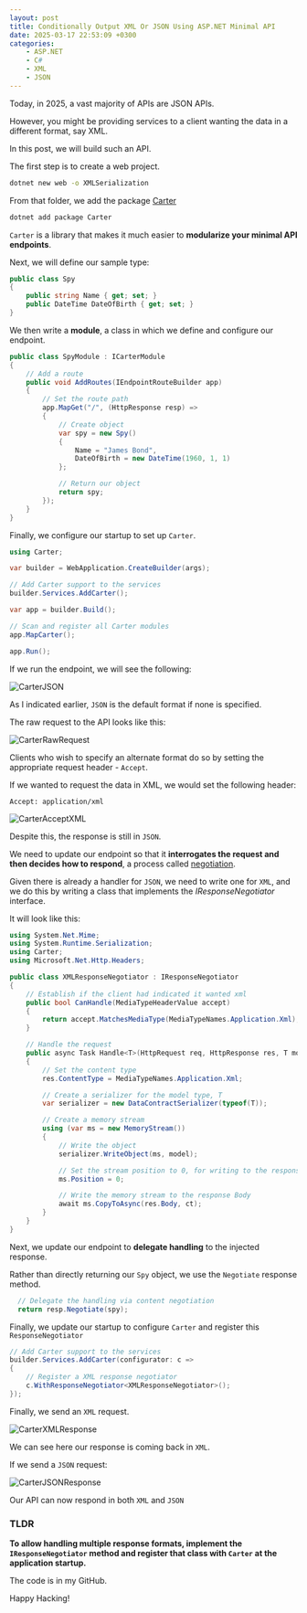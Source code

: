 ```yaml
---
layout: post
title: Conditionally Output XML Or JSON Using ASP.NET Minimal API
date: 2025-03-17 22:53:09 +0300
categories:
    - ASP.NET
    - C#
    - XML
    - JSON
---
```


Today, in 2025, a vast majority of APIs are JSON APIs. 

However, you might be providing services to a client wanting the data in a different format, say XML.

In this post, we will build such an API.

The first step is to create a web project.

```bash
dotnet new web -o XMLSerialization
```

From that folder, we add the package [Carter](https://github.com/CarterCommunity/Carter)

```bash
dotnet add package Carter
```

`Carter` is a library that makes it much easier to **modularize your minimal API endpoints**.

Next, we will define our sample type:

```c#
public class Spy
{
    public string Name { get; set; }
    public DateTime DateOfBirth { get; set; }
}
```

We then write a **module**, a class in which we define and configure our endpoint.

```c#
public class SpyModule : ICarterModule
{
    // Add a route
    public void AddRoutes(IEndpointRouteBuilder app)
    {
        // Set the route path
        app.MapGet("/", (HttpResponse resp) =>
        {
            // Create object
            var spy = new Spy()
            {
                Name = "James Bond",
                DateOfBirth = new DateTime(1960, 1, 1)
            };

            // Return our object
            return spy;
        });
    }
}
```

Finally, we configure our startup to set up `Carter`.

```c#
using Carter;

var builder = WebApplication.CreateBuilder(args);

// Add Carter support to the services
builder.Services.AddCarter();

var app = builder.Build();

// Scan and register all Carter modules
app.MapCarter();

app.Run();
```

If we run the endpoint, we will see the following:

![CarterJSON](../images/2025/03/CarterJSON.png)

As I indicated earlier, `JSON` is the default format if none is specified.

The raw request to the API looks like this:

![CarterRawRequest](../images/2025/03/CarterRawRequest.png)

Clients who wish to specify an alternate format do so by setting the appropriate request header - `Accept`.

If we wanted to request the data in XML, we would set the following header:

```plaintext
Accept: application/xml
```

![CarterAcceptXML](../images/2025/03/CarterAcceptXML.png)

Despite this, the response is still in `JSON`.

We need to update our endpoint so that it **interrogates the request and then decides how to respond**, a process called [negotiation](https://learn.microsoft.com/en-us/aspnet/web-api/overview/formats-and-model-binding/content-negotiation).

Given there is already a handler for `JSON`, we need to write one for `XML`, and we do this by writing a class that implements the *IResponseNegotiator* interface.

It will look like this:

```c#
using System.Net.Mime;
using System.Runtime.Serialization;
using Carter;
using Microsoft.Net.Http.Headers;

public class XMLResponseNegotiator : IResponseNegotiator
{
    // Establish if the client had indicated it wanted xml
    public bool CanHandle(MediaTypeHeaderValue accept)
    {
        return accept.MatchesMediaType(MediaTypeNames.Application.Xml);
    }

    // Handle the request
    public async Task Handle<T>(HttpRequest req, HttpResponse res, T model, CancellationToken ct)
    {
        // Set the content type
        res.ContentType = MediaTypeNames.Application.Xml;

        // Create a serializer for the model type, T
        var serializer = new DataContractSerializer(typeof(T));

        // Create a memory stream
        using (var ms = new MemoryStream())
        {
            // Write the object
            serializer.WriteObject(ms, model);

            // Set the stream position to 0, for writing to the response
            ms.Position = 0;

            // Write the memory stream to the response Body
            await ms.CopyToAsync(res.Body, ct);
        }
    }
}
```

Next, we update our endpoint to **delegate handling** to the injected response.

Rather than directly returning our `Spy` object, we use the `Negotiate` response method.

```c#
  // Delegate the handling via content negotiation
  return resp.Negotiate(spy);
```

Finally, we update our startup to configure `Carter` and register this `ResponseNegotiator`

```c#
// Add Carter support to the services
builder.Services.AddCarter(configurator: c =>
{
    // Register a XML response negotiator
    c.WithResponseNegotiator<XMLResponseNegotiator>();
});
```

Finally, we send an `XML` request.

![CarterXMLResponse](../images/2025/03/CarterXMLResponse.png)

We can see here our response is coming back in `XML`.

If we send a `JSON` request:

![CarterJSONResponse](../images/2025/03/CarterJSONResponse.png)

Our API can now respond in both `XML` and `JSON`

### TLDR

**To allow handling multiple response formats, implement the `IResponseNegotiator` method and register that class with `Carter` at the application startup.**

The code is in my GitHub.

Happy Hacking!

